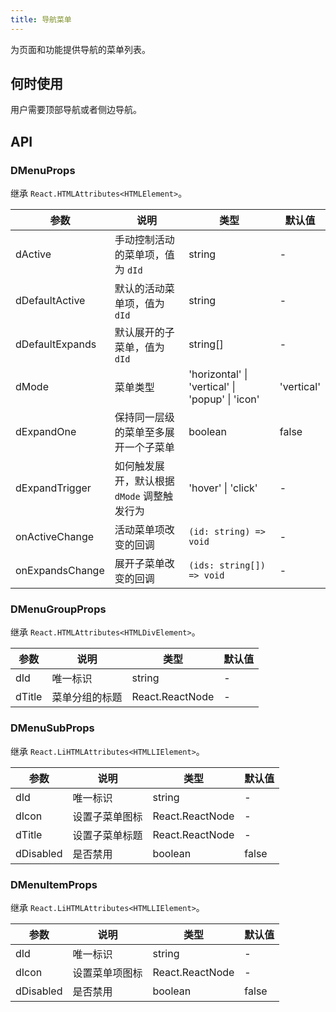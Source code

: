 ```yaml
---
title: 导航菜单
---
```


为页面和功能提供导航的菜单列表。

## 何时使用

用户需要顶部导航或者侧边导航。

## API

### DMenuProps

继承 `React.HTMLAttributes<HTMLElement>`。

<!-- prettier-ignore-start -->
| 参数 | 说明 | 类型 | 默认值 | 
| --- | --- | --- | --- | 
| dActive | 手动控制活动的菜单项，值为 `dId` | string | - |
| dDefaultActive | 默认的活动菜单项，值为 `dId` | string | - |
| dDefaultExpands | 默认展开的子菜单，值为 `dId` | string[]  | - |
| dMode | 菜单类型 | 'horizontal' \| 'vertical' \| 'popup' \| 'icon' | 'vertical' |
| dExpandOne | 保持同一层级的菜单至多展开一个子菜单 | boolean | false |
| dExpandTrigger | 如何触发展开，默认根据 `dMode` 调整触发行为 | 'hover' \| 'click' | - |
| onActiveChange | 活动菜单项改变的回调 | `(id: string) => void` | - |
| onExpandsChange | 展开子菜单改变的回调 | `(ids: string[]) => void` | - |
<!-- prettier-ignore-end -->

### DMenuGroupProps

继承 `React.HTMLAttributes<HTMLDivElement>`。

<!-- prettier-ignore-start -->
| 参数 | 说明 | 类型 | 默认值 | 
| --- | --- | --- | --- | 
| dId | 唯一标识 | string | - |
| dTitle | 菜单分组的标题 | React.ReactNode | - |
<!-- prettier-ignore-end -->

### DMenuSubProps

继承 `React.LiHTMLAttributes<HTMLLIElement>`。

<!-- prettier-ignore-start -->
| 参数 | 说明 | 类型 | 默认值 | 
| --- | --- | --- | --- | 
| dId | 唯一标识 | string | - |
| dIcon | 设置子菜单图标 | React.ReactNode | - |
| dTitle | 设置子菜单标题 | React.ReactNode | - |
| dDisabled | 是否禁用 | boolean | false |
<!-- prettier-ignore-end -->

### DMenuItemProps

继承 `React.LiHTMLAttributes<HTMLLIElement>`。

<!-- prettier-ignore-start -->
| 参数 | 说明 | 类型 | 默认值 | 
| --- | --- | --- | --- | 
| dId | 唯一标识 | string | - |
| dIcon | 设置菜单项图标 | React.ReactNode | - |
| dDisabled | 是否禁用 | boolean | false |
<!-- prettier-ignore-end -->
